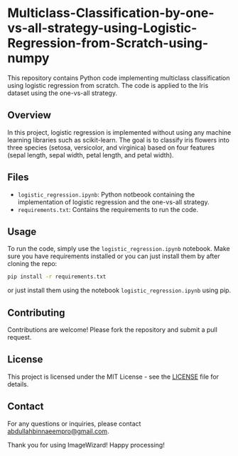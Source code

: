 # Multiclass-Classification-by-one-vs-all-strategy-using-Logistic-Regression-from-Scratch-using-numpy

This repository contains Python code implementing multiclass classification using logistic regression from scratch. The code is applied to the Iris dataset using the one-vs-all strategy.

## Overview

In this project, logistic regression is implemented without using any machine learning libraries such as scikit-learn. The goal is to classify iris flowers into three species (setosa, versicolor, and virginica) based on four features (sepal length, sepal width, petal length, and petal width).

## Files

- `logistic_regression.ipynb`: Python notbeook containing the implementation of logistic regression and the one-vs-all strategy.
- `requirements.txt`: Contains the requirements to run the code.

## Usage

To run the code, simply use the `logistic_regression.ipynb` notebook. Make sure you have requirements installed or you can just install them by after cloning the repo:

```bash
pip install -r requirements.txt
```
or just install them using the notebook ```logistic_regression.ipynb``` using pip.
## Contributing

Contributions are welcome! Please fork the repository and submit a pull request.

## License

This project is licensed under the MIT License - see the [LICENSE](LICENSE) file for details.

## Contact
For any questions or inquiries, please contact abdullahbinnaeempro@gmail.com.

Thank you for using ImageWizard! Happy processing!
